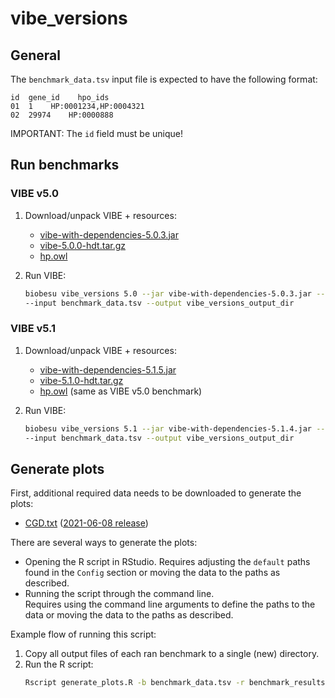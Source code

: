 # vibe_versions
## General
The `benchmark_data.tsv` input file is expected to have the following format:
```
id  gene_id    hpo_ids
01  1    HP:0001234,HP:0004321
02  29974    HP:0000888
```

IMPORTANT: The `id` field must be unique!

## Run benchmarks
### VIBE v5.0

1. Download/unpack VIBE + resources:
    - [vibe-with-dependencies-5.0.3.jar](https://github.com/molgenis/vibe/releases/download/vibe-5.0.3/vibe-with-dependencies-5.0.3.jar)
    - [vibe-5.0.0-hdt.tar.gz](https://downloads.molgeniscloud.org/downloads/vibe/vibe-5.0.0-hdt.tar.gz)
    - [hp.owl](http://purl.obolibrary.org/obo/hp/releases/2018-03-08/hp.owl)

2. Run VIBE:
   ```bash
   biobesu vibe_versions 5.0 --jar vibe-with-dependencies-5.0.3.jar --hdt vibe-5.0.0-hdt/vibe-5.0.0.hdt --hpo hp.owl \
   --input benchmark_data.tsv --output vibe_versions_output_dir
   ```

### VIBE v5.1

1. Download/unpack VIBE + resources:
    - [vibe-with-dependencies-5.1.5.jar](https://github.com/molgenis/vibe/releases/download/vibe-5.1.5/vibe-with-dependencies-5.1.5.jar)
    - [vibe-5.1.0-hdt.tar.gz](https://downloads.molgeniscloud.org/downloads/vibe/vibe-5.1.0-hdt.tar.gz)
    - [hp.owl](http://purl.obolibrary.org/obo/hp/releases/2018-03-08/hp.owl) (same as VIBE v5.0 benchmark)

2. Run VIBE:
   ```bash
   biobesu vibe_versions 5.1 --jar vibe-with-dependencies-5.1.4.jar --hdt vibe-5.1.0-hdt/vibe-5.1.0.hdt --hpo hp.owl \
   --input benchmark_data.tsv --output vibe_versions_output_dir
   ```

## Generate plots
First, additional required data needs to be downloaded to generate the plots:
- [CGD.txt](https://research.nhgri.nih.gov/CGD/download/) ([2021-06-08 release](https://downloads.molgeniscloud.org/downloads/biobesu/CGD_2021-06-08.txt))

There are several ways to generate the plots:
- Opening the R script in RStudio. 
  Requires adjusting the `default` paths found in the `Config` section or moving the data to the paths as described.  
- Running the script through the command line.  
  Requires using the command line arguments to define the paths to the data or moving the data to the paths as described.

Example flow of running this script:
1. Copy all output files of each ran benchmark to a single (new) directory.
2. Run the R script:
    ```bash
    Rscript generate_plots.R -b benchmark_data.tsv -r benchmark_results/ -c CGD_2021-06-08.txt -o ./plots/
    ```